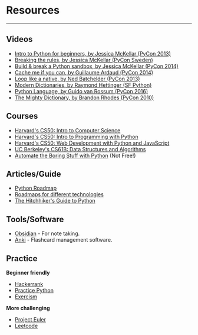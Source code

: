 # Resources

---

## Videos
- [Intro to Python for beginners, by Jessica McKellar (PyCon 2013)](https://youtu.be/rkx5_MRAV3A)
- [Breaking the rules, by Jessica McKellar (PyCon Sweden)](https://youtu.be/C0fnHhY9UOc)
- [Build & break a Python sandbox, by Jessica McKellar (PyCon 2014)](https://pyvideo.org/pycon-us-2014/building-and-breaking-a-python-sandbox.html)
- [Cache me if you can, by Guillaume Ardaud (PyCon 2014)](https://pyvideo.org/pycon-us-2014/cache-me-if-you-can-memcached-caching-patterns.html)
- [Loop like a native, by Ned Batchelder (PyCon 2013)](https://youtu.be/EnSu9hHGq5o)
- [Modern Dictionaries, by Raymond Hettinger (SF Python)](https://youtu.be/p33CVV29OG8)
- [Python Language, by Guido van Rossum (PyCon 2016)](https://youtu.be/YgtL4S7Hrwo)
- [The Mighty Dictionary, by Brandon Rhodes (PyCon 2010)](https://pyvideo.org/pycon-us-2010/the-mighty-dictionary-55.html)

## Courses
- [Harvard's CS50: Intro to Computer Science](https://cs50.harvard.edu/x/2024/)
- [Harvard's CS50: Intro to Programming with Python](https://cs50.harvard.edu/python/2022/)
- [Harvard's CS50: Web Development with Python and JavaScript](https://cs50.harvard.edu/web/2020/)
- [UC Berkeley's CS61B: Data Structures and Algorithms](https://sp24.datastructur.es/)
- [Automate the Boring Stuff with Python](https://www.udemy.com/course/automate/) (Not Free!)

## Articles/Guide
- [Python Roadmap](https://roadmap.sh/python)
- [Roadmaps for different technologies](https://roadmap.sh/)
- [The Hitchhiker's Guide to Python](https://docs.python-guide.org/)

## Tools/Software
- [Obsidian](https://obsidian.md/) - For note taking.
- [Anki](https://apps.ankiweb.net/) - Flashcard management software.

## Practice
**Beginner friendly**
- [Hackerrank](https://www.hackerrank.com/domains/python)
- [Practice Python](https://www.practicepython.org/)
- [Exercism](https://exercism.org/tracks/python/exercises)

**More challenging**
- [Project Euler](https://projecteuler.net/about)
- [Leetcode](https://leetcode.com/problemset/)